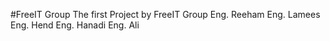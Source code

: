 #FreeIT Group
The first Project by FreeIT Group
Eng. Reeham 
Eng. Lamees
Eng. Hend
Eng. Hanadi
Eng. Ali
